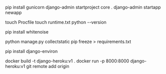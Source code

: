 pip install gunicorn
django-admin startproject core .
django-admin startapp newapp

touch Procfile
touch runtime.txt
python --version

pip install whitenoise

python manage.py collectstatic
pip freeze > requirements.txt


pip install django-environ

docker build -t django-heroku:v1 .
docker run -p 8000:8000 django-heroku:v1
git remote add origin <Remote url>

